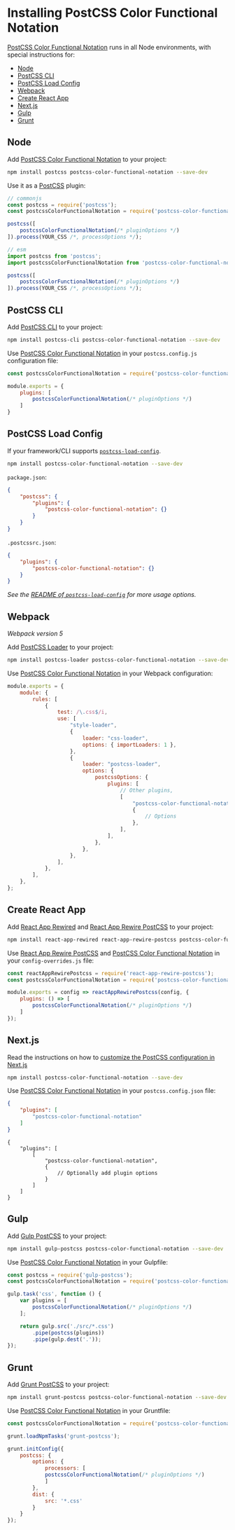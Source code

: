 # Installing PostCSS Color Functional Notation

[PostCSS Color Functional Notation] runs in all Node environments, with special instructions for:

- [Node](#node)
- [PostCSS CLI](#postcss-cli)
- [PostCSS Load Config](#postcss-load-config)
- [Webpack](#webpack)
- [Create React App](#create-react-app)
- [Next.js](#nextjs)
- [Gulp](#gulp)
- [Grunt](#grunt)



## Node

Add [PostCSS Color Functional Notation] to your project:

```bash
npm install postcss postcss-color-functional-notation --save-dev
```

Use it as a [PostCSS] plugin:

```js
// commonjs
const postcss = require('postcss');
const postcssColorFunctionalNotation = require('postcss-color-functional-notation');

postcss([
	postcssColorFunctionalNotation(/* pluginOptions */)
]).process(YOUR_CSS /*, processOptions */);
```

```js
// esm
import postcss from 'postcss';
import postcssColorFunctionalNotation from 'postcss-color-functional-notation';

postcss([
	postcssColorFunctionalNotation(/* pluginOptions */)
]).process(YOUR_CSS /*, processOptions */);
```

## PostCSS CLI

Add [PostCSS CLI] to your project:

```bash
npm install postcss-cli postcss-color-functional-notation --save-dev
```

Use [PostCSS Color Functional Notation] in your `postcss.config.js` configuration file:

```js
const postcssColorFunctionalNotation = require('postcss-color-functional-notation');

module.exports = {
	plugins: [
		postcssColorFunctionalNotation(/* pluginOptions */)
	]
}
```

## PostCSS Load Config

If your framework/CLI supports [`postcss-load-config`](https://github.com/postcss/postcss-load-config).

```bash
npm install postcss-color-functional-notation --save-dev
```

`package.json`:

```json
{
	"postcss": {
		"plugins": {
			"postcss-color-functional-notation": {}
		}
	}
}
```

`.postcssrc.json`:

```json
{
	"plugins": {
		"postcss-color-functional-notation": {}
	}
}
```

_See the [README of `postcss-load-config`](https://github.com/postcss/postcss-load-config#usage) for more usage options._

## Webpack

_Webpack version 5_

Add [PostCSS Loader] to your project:

```bash
npm install postcss-loader postcss-color-functional-notation --save-dev
```

Use [PostCSS Color Functional Notation] in your Webpack configuration:

```js
module.exports = {
	module: {
		rules: [
			{
				test: /\.css$/i,
				use: [
					"style-loader",
					{
						loader: "css-loader",
						options: { importLoaders: 1 },
					},
					{
						loader: "postcss-loader",
						options: {
							postcssOptions: {
								plugins: [
									// Other plugins,
									[
										"postcss-color-functional-notation",
										{
											// Options
										},
									],
								],
							},
						},
					},
				],
			},
		],
	},
};
```

## Create React App

Add [React App Rewired] and [React App Rewire PostCSS] to your project:

```bash
npm install react-app-rewired react-app-rewire-postcss postcss-color-functional-notation --save-dev
```

Use [React App Rewire PostCSS] and [PostCSS Color Functional Notation] in your
`config-overrides.js` file:

```js
const reactAppRewirePostcss = require('react-app-rewire-postcss');
const postcssColorFunctionalNotation = require('postcss-color-functional-notation');

module.exports = config => reactAppRewirePostcss(config, {
	plugins: () => [
		postcssColorFunctionalNotation(/* pluginOptions */)
	]
});
```

## Next.js

Read the instructions on how to [customize the PostCSS configuration in Next.js](https://nextjs.org/docs/advanced-features/customizing-postcss-config)

```bash
npm install postcss-color-functional-notation --save-dev
```

Use [PostCSS Color Functional Notation] in your `postcss.config.json` file:

```json
{
	"plugins": [
		"postcss-color-functional-notation"
	]
}
```

```json5
{
	"plugins": [
		[
			"postcss-color-functional-notation",
			{
				// Optionally add plugin options
			}
		]
	]
}
```

## Gulp

Add [Gulp PostCSS] to your project:

```bash
npm install gulp-postcss postcss-color-functional-notation --save-dev
```

Use [PostCSS Color Functional Notation] in your Gulpfile:

```js
const postcss = require('gulp-postcss');
const postcssColorFunctionalNotation = require('postcss-color-functional-notation');

gulp.task('css', function () {
	var plugins = [
		postcssColorFunctionalNotation(/* pluginOptions */)
	];

	return gulp.src('./src/*.css')
		.pipe(postcss(plugins))
		.pipe(gulp.dest('.'));
});
```

## Grunt

Add [Grunt PostCSS] to your project:

```bash
npm install grunt-postcss postcss-color-functional-notation --save-dev
```

Use [PostCSS Color Functional Notation] in your Gruntfile:

```js
const postcssColorFunctionalNotation = require('postcss-color-functional-notation');

grunt.loadNpmTasks('grunt-postcss');

grunt.initConfig({
	postcss: {
		options: {
			processors: [
			postcssColorFunctionalNotation(/* pluginOptions */)
			]
		},
		dist: {
			src: '*.css'
		}
	}
});
```

[Gulp PostCSS]: https://github.com/postcss/gulp-postcss
[Grunt PostCSS]: https://github.com/nDmitry/grunt-postcss
[PostCSS]: https://github.com/postcss/postcss
[PostCSS CLI]: https://github.com/postcss/postcss-cli
[PostCSS Loader]: https://github.com/postcss/postcss-loader
[PostCSS Color Functional Notation]: https://github.com/csstools/postcss-plugins/tree/main/plugins/postcss-color-functional-notation
[React App Rewire PostCSS]: https://github.com/csstools/react-app-rewire-postcss
[React App Rewired]: https://github.com/timarney/react-app-rewired
[Next.js]: https://nextjs.org
